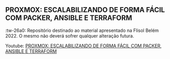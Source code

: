 PROXMOX: ESCALABILIZANDO DE FORMA FÁCIL COM PACKER, ANSIBLE E TERRAFORM
---

:tw-26a0: Repositório destinado ao material apresentado na Flisol Belém 2022. O mesmo não deverá sofrer qualquer alteração futura.

Youtube:
[PROXMOX: ESCALABILIZANDO DE FORMA FÁCIL COM PACKER, ANSIBLE E TERRAFORM](https://youtu.be/YeI-OK546Q8?t=5751)